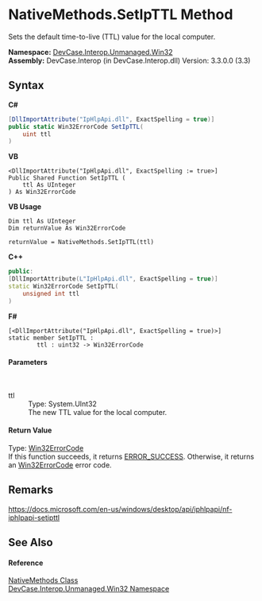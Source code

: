 # NativeMethods.SetIpTTL Method 
 

Sets the default time-to-live (TTL) value for the local computer.

**Namespace:**&nbsp;<a href="N_DevCase_Interop_Unmanaged_Win32">DevCase.Interop.Unmanaged.Win32</a><br />**Assembly:**&nbsp;DevCase.Interop (in DevCase.Interop.dll) Version: 3.3.0.0 (3.3)

## Syntax

**C#**<br />
``` C#
[DllImportAttribute("IpHlpApi.dll", ExactSpelling = true)]
public static Win32ErrorCode SetIpTTL(
	uint ttl
)
```

**VB**<br />
``` VB
<DllImportAttribute("IpHlpApi.dll", ExactSpelling := true>]
Public Shared Function SetIpTTL ( 
	ttl As UInteger
) As Win32ErrorCode
```

**VB Usage**<br />
``` VB Usage
Dim ttl As UInteger
Dim returnValue As Win32ErrorCode

returnValue = NativeMethods.SetIpTTL(ttl)
```

**C++**<br />
``` C++
public:
[DllImportAttribute(L"IpHlpApi.dll", ExactSpelling = true)]
static Win32ErrorCode SetIpTTL(
	unsigned int ttl
)
```

**F#**<br />
``` F#
[<DllImportAttribute("IpHlpApi.dll", ExactSpelling = true)>]
static member SetIpTTL : 
        ttl : uint32 -> Win32ErrorCode 

```


#### Parameters
&nbsp;<dl><dt>ttl</dt><dd>Type: System.UInt32<br />The new TTL value for the local computer.</dd></dl>

#### Return Value
Type: <a href="T_DevCase_Interop_Unmanaged_Win32_Enums_Win32ErrorCode">Win32ErrorCode</a><br />If this function succeeds, it returns <a href="T_DevCase_Interop_Unmanaged_Win32_Enums_Win32ErrorCode">ERROR_SUCCESS</a>. Otherwise, it returns an <a href="T_DevCase_Interop_Unmanaged_Win32_Enums_Win32ErrorCode">Win32ErrorCode</a> error code.

## Remarks
<a href="https://docs.microsoft.com/en-us/windows/desktop/api/iphlpapi/nf-iphlpapi-setipttl" target="_blank">https://docs.microsoft.com/en-us/windows/desktop/api/iphlpapi/nf-iphlpapi-setipttl</a>

## See Also


#### Reference
<a href="T_DevCase_Interop_Unmanaged_Win32_NativeMethods">NativeMethods Class</a><br /><a href="N_DevCase_Interop_Unmanaged_Win32">DevCase.Interop.Unmanaged.Win32 Namespace</a><br />